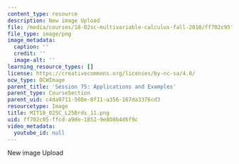 ```yaml
---
content_type: resource
description: New image Upload
file: /media/courses/18-02sc-multivariable-calculus-fall-2010/ff702c95ffcda9de18529e808b4d6f9c_MIT18_02SC_L25Brds_11.png
file_type: image/png
image_metadata:
  caption: ''
  credit: ''
  image-alt: ''
learning_resource_types: []
license: https://creativecommons.org/licenses/by-nc-sa/4.0/
ocw_type: OCWImage
parent_title: 'Session 75: Applications and Examples'
parent_type: CourseSection
parent_uid: c4da9711-508e-8f11-a356-167da3376cd3
resourcetype: Image
title: MIT18_02SC_L25Brds_11.png
uid: ff702c95-ffcd-a9de-1852-9e808b4d6f9c
video_metadata:
  youtube_id: null
---
```

New image Upload